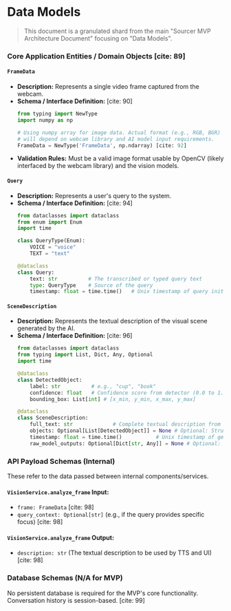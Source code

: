 # Data Models

> This document is a granulated shard from the main "Sourcer MVP Architecture Document" focusing on "Data Models".

### Core Application Entities / Domain Objects [cite: 89]

#### `FrameData`

  - **Description:** Represents a single video frame captured from the webcam.
  - **Schema / Interface Definition:** [cite: 90]
    ```python
    from typing import NewType
    import numpy as np

    # Using numpy array for image data. Actual format (e.g., RGB, BGR)
    # will depend on webcam library and AI model input requirements.
    FrameData = NewType('FrameData', np.ndarray) [cite: 92]
    ```
  - **Validation Rules:** Must be a valid image format usable by OpenCV (likely interfaced by the webcam library) and the vision models.

#### `Query`

  - **Description:** Represents a user's query to the system.
  - **Schema / Interface Definition:** [cite: 94]
    ```python
    from dataclasses import dataclass
    from enum import Enum
    import time

    class QueryType(Enum):
        VOICE = "voice"
        TEXT = "text"

    @dataclass
    class Query:
        text: str          # The transcribed or typed query text
        type: QueryType    # Source of the query
        timestamp: float = time.time()   # Unix timestamp of query initiation [cite: 95]
    ```

#### `SceneDescription`

  - **Description:** Represents the textual description of the visual scene generated by the AI.
  - **Schema / Interface Definition:** [cite: 96]
    ```python
    from dataclasses import dataclass
    from typing import List, Dict, Any, Optional
    import time

    @dataclass
    class DetectedObject:
        label: str          # e.g., "cup", "book"
        confidence: float   # Confidence score from detector (0.0 to 1.0)
        bounding_box: List[int] # [x_min, y_min, x_max, y_max]

    @dataclass
    class SceneDescription:
        full_text: str             # Complete textual description from LLaVA
        objects: Optional[List[DetectedObject]] = None # Optional: Structured list of prominent objects
        timestamp: float = time.time()           # Unix timestamp of generation
        raw_model_outputs: Optional[Dict[str, Any]] = None # Optional: for debugging [cite: 97]
    ```

### API Payload Schemas (Internal)

These refer to the data passed between internal components/services.

#### `VisionService.analyze_frame` Input:

  - `frame: FrameData` [cite: 98]
  - `query_context: Optional[str]` (e.g., if the query provides specific focus) [cite: 98]

#### `VisionService.analyze_frame` Output:

  - `description: str` (The textual description to be used by TTS and UI) [cite: 98]

### Database Schemas (N/A for MVP)

No persistent database is required for the MVP's core functionality. Conversation history is session-based. [cite: 99]